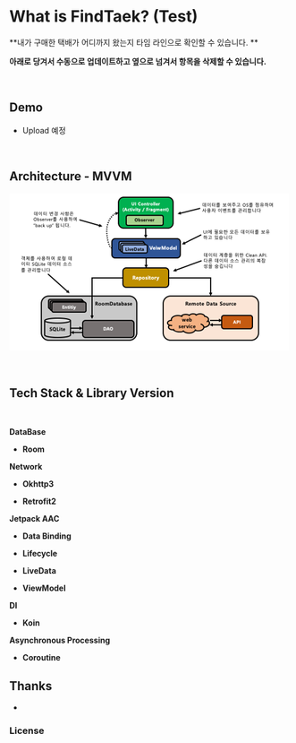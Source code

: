 # What is FindTaek? (Test)

**내가 구매한 택배가 어디까지 왔는지 타임 라인으로 확인할 수 있습니다. **

**아래로 당겨서 수동으로 업데이트하고 옆으로 넘겨서 항목을 삭제할 수 있습니다.**

<br>

## Demo

- Upload 예정

<br>

## Architecture - MVVM

![mvvm](https://github.com/hongbeomi/FindTaek/blob/master/Demo%26Picture/mvvm.png)

<br>

## Tech Stack & Library Version

<br>

**DataBase**

- **Room**

  

**Network**

- **Okhttp3**

- **Retrofit2**

  

**Jetpack AAC**

- **Data Binding**

- **Lifecycle**

- **LiveData**

- **ViewModel**

  

**DI**

- **Koin**

  

**Asynchronous Processing**

- **Coroutine**



## Thanks

- 



### License